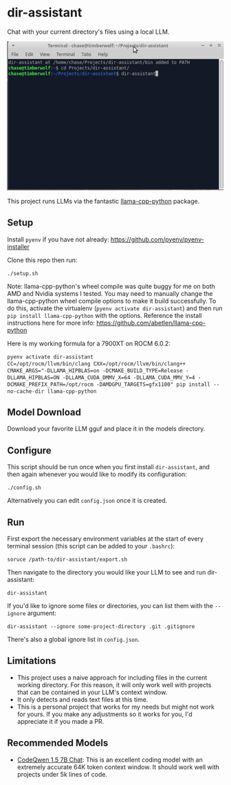 # dir-assistant

Chat with your current directory's files using a local LLM.

![Demo of dir-assistant being run](demo.gif)

This project runs LLMs via the fantastic [llama-cpp-python](https://github.com/abetlen/llama-cpp-python) package.

## Setup

Install `pyenv` if you have not already: https://github.com/pyenv/pyenv-installer

Clone this repo then run:
```
./setup.sh
```

Note: llama-cpp-python's wheel compile was quite buggy for me on both AMD and Nvidia systems I tested.
You may need to manually change the llama-cpp-python wheel compile options to make it build successfully. 
To do this, activate the virtualenv (`pyenv activate dir-assistant`) and then run `pip install llama-cpp-python`
with the options. Reference the install instructions here for more info: https://github.com/abetlen/llama-cpp-python

Here is my working formula for a 7900XT on ROCM 6.0.2:
```
pyenv activate dir-assistant
CC=/opt/rocm/llvm/bin/clang CXX=/opt/rocm/llvm/bin/clang++ CMAKE_ARGS="-DLLAMA_HIPBLAS=on -DCMAKE_BUILD_TYPE=Release -DLLAMA_HIPBLAS=ON -DLLAMA_CUDA_DMMV_X=64 -DLLAMA_CUDA_MMV_Y=4 -DCMAKE_PREFIX_PATH=/opt/rocm -DAMDGPU_TARGETS=gfx1100" pip install --no-cache-dir llama-cpp-python
```

## Model Download

Download your favorite LLM gguf and place it in the models directory.

## Configure

This script should be run once when you first install `dir-assistant`, and then again whenever you would
like to modify its configuration:

```
./config.sh
```

Alternatively you can edit `config.json` once it is created.

## Run

First export the necessary environment variables at the start of every terminal session
(this script can be added to your `.bashrc`):

```
soruce /path-to/dir-assistant/export.sh
```

Then navigate to the directory you would like your LLM to see and run dir-assistant:

```
dir-assistant
```

If you'd like to ignore some files or directories, you can list them with the `--ignore` argument:

```
dir-assistant --ignore some-project-directory .git .gitignore
```

There's also a global ignore list in `config.json`.

## Limitations

- This project uses a naive approach for including files in the current working directory. For this reason, it will only work well with projects that can be contained in your LLM's context window.
- It only detects and reads text files at this time.
- This is a personal project that works for my needs but might not work for yours. If you make any adjustments so it works for you, I'd appreciate it if you made a PR.

## Recommended Models

- [CodeQwen 1.5 7B Chat](https://huggingface.co/Qwen/CodeQwen1.5-7B-Chat-GGUF): This is an excellent coding model with an extremely accurate 64K token context window. It should work well with projects under 5k lines of code.